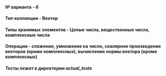 #### № варианта - 6
#### Тип коллекции - Вектор
#### Типы хранимых элементов - Целые числа, вещественные числа, комплексные числа
#### Операции - сложение, умножение на число, скалярное произведение векторов (кроме комплексных), вычисление нормы вектора (кроме комплексных)
##### Тесты лежат в директории actual_tests
